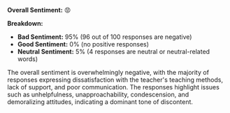 **Overall Sentiment:** 😡

**Breakdown:**

* **Bad Sentiment:** 95% (96 out of 100 responses are negative)
* **Good Sentiment:** 0% (no positive responses)
* **Neutral Sentiment:** 5% (4 responses are neutral or neutral-related words)

The overall sentiment is overwhelmingly negative, with the majority of responses expressing dissatisfaction with the teacher's teaching methods, lack of support, and poor communication. The responses highlight issues such as unhelpfulness, unapproachability, condescension, and demoralizing attitudes, indicating a dominant tone of discontent.

